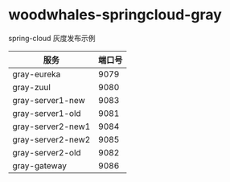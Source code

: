 # woodwhales-springcloud-gray

spring-cloud 灰度发布示例

| 服务                | 端口号  |
|-------------------|------|
| gray-eureka       | 9079 |
| gray-zuul         | 9080 |
| gray-server1-new  | 9083 |
| gray-server1-old  | 9081 |
| gray-server2-new1 | 9084 |
| gray-server2-new2 | 9085 |
| gray-server2-old  | 9082 |
| gray-gateway      | 9086 |